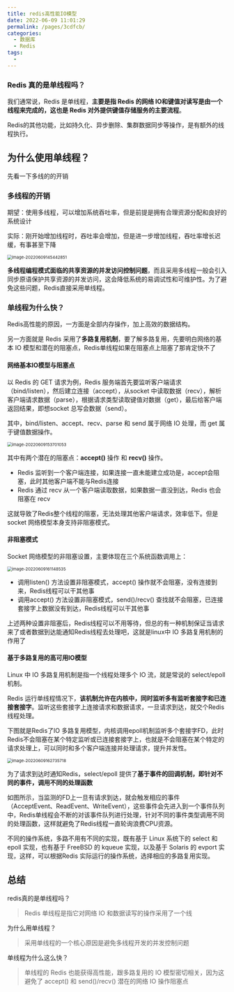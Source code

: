 ```yaml
---
title: redis高性能IO模型
date: 2022-06-09 11:01:29
permalink: /pages/3cdfcb/
categories:
  - 数据库
  - Redis
tags:
  - 
---
```


### Redis 真的是单线程吗？

我们通常说，Redis 是单线程，**主要是指 Redis 的网络 IO和键值对读写是由一个线程来完成的，这也是 Redis 对外提供键值存储服务的主要流程**。

Redis的其他功能，比如持久化、异步删除、集群数据同步等操作，是有额外的线程执行。



## 为什么使用单线程？

先看一下多线的的开销

### 多线程的开销

期望：使用多线程，可以增加系统吞吐率，但是前提是拥有合理资源分配和良好的系统设计

实际：刚开始增加线程时，吞吐率会增加，但是进一步增加线程，吞吐率增长迟缓，有事甚至下降

<img src="http://img.zhoubg.cn/static/image-20220609145442851.png" alt="image-20220609145442851" style="zoom:67%;" />

**多线程编程模式面临的共享资源的并发访问控制问题**，而且采用多线程一般会引入同步原语保护共享资源的并发访问，这会降低系统的易调试性和可维护性。为了避免这些问题，Redis直接采用单线程。



### 单线程为什么快？

Redis高性能的原因，一方面是全部内存操作，加上高效的数据结构。

另一方面就是 Redis 采用了**多路复用机制**，要了解多路复用，先要明白网络的基本 IO 模型和潜在的阻塞点，Redis单线程如果在阻塞点上阻塞了那肯定快不了



#### 网络基本IO模型与阻塞点

以 Redis  的 GET 请求为例，Redis 服务端首先要监听客户端请求（bind/listen），然后建立连接（accept），从socket 中读取数据（recv），解析客户端请求数据（parse），根据请求类型读取键值对数据（get），最后给客户端返回结果，即想socket 总写会数据（send）。

其中，bind/listen、accept、recv、parse 和 send 属于网络 IO 处理，而 get 属于键值数据操作。

<img src="http://img.zhoubg.cn/static/image-20220609153701053.png" alt="image-20220609153701053" style="zoom:67%;" />

其中有两个潜在的阻塞点：**accept()** 操作 和 **recv()** 操作。

- Redis 监听到一个客户端连接，如果连接一直未能建立成功是，accept会阻塞，此时其他客户端不能与Redis连接
- Redis 通过 recv 从一个客户端读取数据，如果数据一直没到达，Redis 也会阻塞在 recv

这就导致了Redis整个线程的阻塞，无法处理其他客户端请求，效率低下。但是 socket 网络模型本身支持非阻塞模式。

#### 非阻塞模式

Socket 网络模型的非阻塞设置，主要体现在三个系统函数调用上：

<img src="http://img.zhoubg.cn/static/image-20220609161148535.png" alt="image-20220609161148535" style="zoom:67%;" />

- 调用listen() 方法设置非阻塞模式，accept() 操作就不会阻塞，没有连接到来，Redis线程可以干其他事
- 调用accept() 方法设置非阻塞模式，send()/recv() 查找就不会阻塞，已连接套接字上数据没有到达，Redis线程可以干其他事

上述两种设置非阻塞后，Redis线程可以不用等待，但总的有一种机制保证当请求来了或者数据到达能通知Redis线程去处理吧，这就是linux中 IO 多路复用机制的作用了



#### 基于多路复用的高可用IO模型

Linux 中 IO 多路复用机制是指一个线程处理多个 IO 流，就是常说的 select/epoll 机制。

Redis 运行单线程情况下，**该机制允许在内核中，同时监听多有监听套接字和已连接套接字**。监听这些套接字上连接请求和数据请求，一旦请求到达，就交个Redis线程处理。

下图就是Redis了IO 多路复用模型，内核调用epoll机制监听多个套接字FD，此时Redis不会阻塞在某个特定监听或已连接套接字上，也就是不会阻塞在某个特定的请求处理上，可以同时和多个客户端连接并处理请求，提升并发性。

<img src="http://img.zhoubg.cn/static/image-20220609162735718.png" alt="image-20220609162735718" style="zoom:67%;" />

为了请求到达时通知Redis，select/epoll 提供了**基于事件的回调机制，即针对不同的事件，调用不同的处理函数**

如图所示，当监测的FD上一旦有请求到达，就会触发相应的事件（AcceptEvent、ReadEvent、WriteEvent），这些事件会先进入到一个事件队列中，Redis单线程会不断的对该事件队列进行处理，针对不同的事件类型调用不同的处理函数，这样就避免了Redis线程一直轮询浪费CPU资源。

不同的操作系统，多路不用有不同的实现，既有基于 Linux 系统下的 select 和 epoll 实现，也有基于 FreeBSD 的 kqueue 实现，以及基于 Solaris 的 evport 实现，这样，可以根据Redis 实际运行的操作系统，选择相应的多路复用实现。

## 总结

redis真的是单线程吗？

>  Redis 单线程是指它对网络 IO 和数据读写的操作采用了一个线

为什么用单线程？

> 采用单线程的一个核心原因是避免多线程开发的并发控制问题

单线程为什么这么快？

> 单线程的 Redis 也能获得高性能，跟多路复用的 IO 模型密切相关，因为这避免了 accept() 和 send()/recv() 潜在的网络 IO 操作阻塞点
